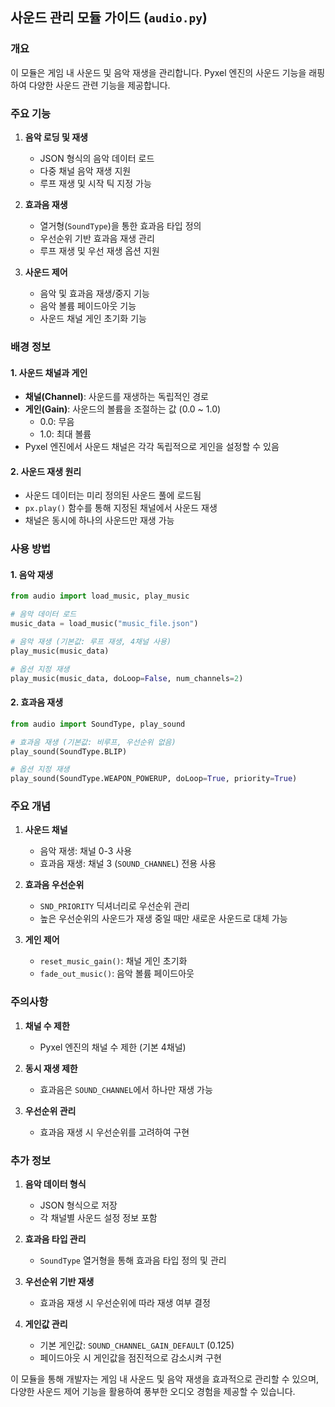 ## 사운드 관리 모듈 가이드 (`audio.py`)

### 개요
이 모듈은 게임 내 사운드 및 음악 재생을 관리합니다. Pyxel 엔진의 사운드 기능을 래핑하여 다양한 사운드 관련 기능을 제공합니다.

### 주요 기능

1. **음악 로딩 및 재생**
   - JSON 형식의 음악 데이터 로드
   - 다중 채널 음악 재생 지원
   - 루프 재생 및 시작 틱 지정 가능

2. **효과음 재생**
   - 열거형(`SoundType`)을 통한 효과음 타입 정의
   - 우선순위 기반 효과음 재생 관리
   - 루프 재생 및 우선 재생 옵션 지원

3. **사운드 제어**
   - 음악 및 효과음 재생/중지 기능
   - 음악 볼륨 페이드아웃 기능
   - 사운드 채널 게인 초기화 기능

### 배경 정보

#### 1. 사운드 채널과 게인
- **채널(Channel)**: 사운드를 재생하는 독립적인 경로
- **게인(Gain)**: 사운드의 볼륨을 조절하는 값 (0.0 ~ 1.0)
  - 0.0: 무음
  - 1.0: 최대 볼륨
- Pyxel 엔진에서 사운드 채널은 각각 독립적으로 게인을 설정할 수 있음

#### 2. 사운드 재생 원리
- 사운드 데이터는 미리 정의된 사운드 풀에 로드됨
- `px.play()` 함수를 통해 지정된 채널에서 사운드 재생
- 채널은 동시에 하나의 사운드만 재생 가능

### 사용 방법

#### 1. 음악 재생
```python
from audio import load_music, play_music

# 음악 데이터 로드
music_data = load_music("music_file.json")

# 음악 재생 (기본값: 루프 재생, 4채널 사용)
play_music(music_data)

# 옵션 지정 재생
play_music(music_data, doLoop=False, num_channels=2)
```

#### 2. 효과음 재생
```python
from audio import SoundType, play_sound

# 효과음 재생 (기본값: 비루프, 우선순위 없음)
play_sound(SoundType.BLIP)

# 옵션 지정 재생
play_sound(SoundType.WEAPON_POWERUP, doLoop=True, priority=True)
```

### 주요 개념

1. **사운드 채널**
   - 음악 재생: 채널 0-3 사용
   - 효과음 재생: 채널 3 (`SOUND_CHANNEL`) 전용 사용

2. **효과음 우선순위**
   - `SND_PRIORITY` 딕셔너리로 우선순위 관리
   - 높은 우선순위의 사운드가 재생 중일 때만 새로운 사운드로 대체 가능

3. **게인 제어**
   - `reset_music_gain()`: 채널 게인 초기화
   - `fade_out_music()`: 음악 볼륨 페이드아웃

### 주의사항

1. **채널 수 제한**
   - Pyxel 엔진의 채널 수 제한 (기본 4채널)

2. **동시 재생 제한**
   - 효과음은 `SOUND_CHANNEL`에서 하나만 재생 가능

3. **우선순위 관리**
   - 효과음 재생 시 우선순위를 고려하여 구현

### 추가 정보

1. **음악 데이터 형식**
   - JSON 형식으로 저장
   - 각 채널별 사운드 설정 정보 포함

2. **효과음 타입 관리**
   - `SoundType` 열거형을 통해 효과음 타입 정의 및 관리

3. **우선순위 기반 재생**
   - 효과음 재생 시 우선순위에 따라 재생 여부 결정

4. **게인값 관리**
   - 기본 게인값: `SOUND_CHANNEL_GAIN_DEFAULT` (0.125)
   - 페이드아웃 시 게인값을 점진적으로 감소시켜 구현

이 모듈을 통해 개발자는 게임 내 사운드 및 음악 재생을 효과적으로 관리할 수 있으며, 다양한 사운드 제어 기능을 활용하여 풍부한 오디오 경험을 제공할 수 있습니다.
